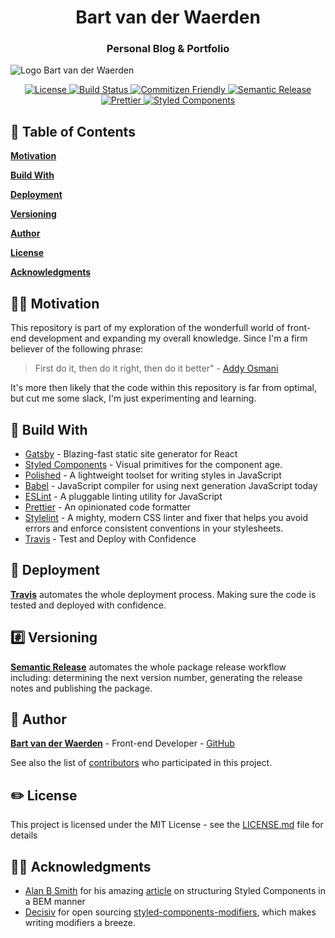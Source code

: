 <h1 align="center" style="border-bottom: none;">Bart van der Waerden</h1>
<h3 align="center">Personal Blog & Portfolio</h3>
<img alt="Logo Bart van der Waerden" src="https://github.com/BartvdWaerden/BartvdWaerden.github.io/blob/source/static/logo-bart-van-der-waerden.png">
<p align="center">
  <a href="https://help.github.com/articles/licensing-a-repository">
    <img alt="License" src="https://img.shields.io/github/license/mashape/apistatus.svg">
  </a>
  <a href="https://travis-ci.org/BartvdWaerden/bartvanderwaerden">
    <img alt="Build Status" src="https://travis-ci.org/BartvdWaerden/bartvanderwaerden.svg?branch=master">
  </a>
  <a href="http://commitizen.github.io/cz-cli/">
    <img alt="Commitizen Friendly" src="https://img.shields.io/badge/commitizen-friendly-brightgreen.svg">
  </a>
  <a href="https://github.com/semantic-release/semantic-release">
    <img alt="Semantic Release" src="https://img.shields.io/badge/%20%20%F0%9F%93%A6%F0%9F%9A%80-semantic--release-e10079.svg">
  </a>
  <a href="https://github.com/prettier/prettier">
    <img alt="Prettier" src="https://img.shields.io/badge/code_style-prettier-ff69b4.svg">
  </a>
  <a href="https://github.com/styled-components/styled-components">
    <img alt="Styled Components" src="https://img.shields.io/badge/style-%F0%9F%92%85%20styled--components-orange.svg?colorB=daa357&colorA=db748e">
  </a>
</p>

## 📎 Table of Contents

[**Motivation**](#motivation)

[**Build With**](#buildWith)

[**Deployment**](#deployment)

[**Versioning**](#versioning)

[**Author**](#author)

[**License**](#license)

[**Acknowledgments**](#acknowledgments)


<a name="motivation"></a>
## 🤘🏻 Motivation
This repository is part of my exploration of the wonderfull world of front-end development and expanding my overall knowledge. Since I'm a firm believer of the following phrase:


> First do it, then do it right, then do it better" - [Addy Osmani](https://twitter.com/addyosmani)

It's more then likely that the code within this repository is far from optimal, but cut me some slack, I'm just experimenting and learning.

<a name="buildWith"></a>
## 🔨 Build With
* [Gatsby](https://www.gatsbyjs.org/) - Blazing-fast static site generator for React
* [Styled Components](https://www.styled-components.com/) - Visual primitives for the component age.
* [Polished](https://polished.js.org/) - A lightweight toolset for writing styles in JavaScript
* [Babel](http://https://babeljs.io/) - JavaScript compiler for using next generation JavaScript today
* [ESLint](http://eslint.org/) - A pluggable linting utility for JavaScript
* [Prettier](https://prettier.io/) - An opinionated code formatter
* [Stylelint](https://stylelint.io/) - A mighty, modern CSS linter and fixer that helps you avoid errors and enforce consistent conventions in your stylesheets.
* [Travis](https://travis-ci.org/) - Test and Deploy with Confidence

<a name="Deployment"></a>
## 🚜 Deployment

[**Travis**](https://travis-ci.org/) automates the whole deployment process. Making sure the code is tested and deployed with confidence.

<a name="versioning"></a>
## #️⃣ Versioning

[**Semantic Release**](https://github.com/semantic-release/semantic-release) automates the whole package release workflow including: determining the next version number, generating the release notes and publishing the package.

<a name="author"></a>
## 👤 Author
[**Bart van der Waerden**](http://bartvanderwaerden.com/) - Front-end Developer - [GitHub](https://https://github.com/BartvdWaerden/)

See also the list of [contributors](https://github.com/your/project/contributors) who participated in this project.

<a name="license"></a>
## ✏️ License

This project is licensed under the MIT License - see the [LICENSE.md](LICENSE.md) file for details

<a name="acknowledgments"></a>
## 👏🏻  Acknowledgments

* [Alan B Smith](https://tech.decisiv.com/@_alanbsmith) for his amazing [article](https://tech.decisiv.com/structuring-our-styled-components-part-i-2bf21fa64b28) on structuring Styled Components in a BEM manner
* [Decisiv](https://github.com/Decisiv) for open sourcing [styled-components-modifiers](https://github.com/Decisiv/styled-components-modifiers), which makes writing modifiers a breeze.
